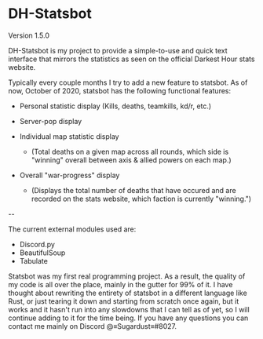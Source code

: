 # DH-Statsbot
Version 1.5.0

DH-Statsbot is my project to provide a simple-to-use and quick text interface that mirrors the statistics as seen on the official Darkest Hour stats website.

Typically every couple months I try to add a new feature to statsbot. As of now, October of 2020, statsbot has the following functional features:

* Personal statistic display (Kills, deaths, teamkills, kd/r, etc.)
* Server-pop display
* Individual map statistic display 
  * (Total deaths on a given map across all rounds, which side is "winning" overall between axis & allied powers on each map.)

* Overall "war-progress" display 
  * (Displays the total number of deaths that have occured and are recorded on the stats website, which faction is currently "winning.")

--

The current external modules used are:
* Discord.py
* BeautifulSoup
* Tabulate

Statsbot was my first real programming project. As a result, the quality of my code is all over the place, mainly in the gutter for 99% of it. I have thought about rewriting the entirety of statsbot in a different language like Rust, or just tearing it down and starting from scratch once again, but it works and it hasn't run into any slowdowns that I can tell as of yet, so I will continue adding to it for the time being. If you have any questions you can contact me mainly on Discord @≡Sugardust≡#8027.
